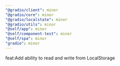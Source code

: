 ```yaml
---
"@gradio/client": minor
"@gradio/core": minor
"@gradio/localstate": minor
"@gradio/utils": minor
"@self/app": minor
"@self/component-test": minor
"@self/spa": minor
"gradio": minor
---
```


feat:Add ability to read and write from LocalStorage
